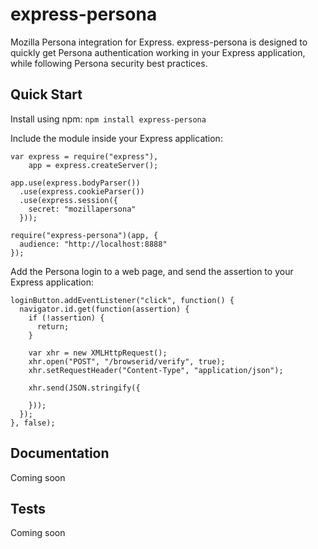 express-persona
===============

Mozilla Persona integration for Express. express-persona is designed to quickly get
Persona authentication working in your Express application, while following Persona
security best practices.

Quick Start
-----------
Install using npm: `npm install express-persona`

Include the module inside your Express application:

```
var express = require("express"),
    app = express.createServer();

app.use(express.bodyParser())
  .use(express.cookieParser())
  .use(express.session({
  	secret: "mozillapersona"
  }));

require("express-persona")(app, {
  audience: "http://localhost:8888"
});
```

Add the Persona login to a web page, and send the assertion to your Express application:

```
loginButton.addEventListener("click", function() {
  navigator.id.get(function(assertion) {
    if (!assertion) {
      return;
    }
    
    var xhr = new XMLHttpRequest();
    xhr.open("POST", "/browserid/verify", true);
    xhr.setRequestHeader("Content-Type", "application/json");
    
    xhr.send(JSON.stringify({
      
    }));
  });
}, false);
```

Documentation
-------------
Coming soon

Tests
-----
Coming soon
